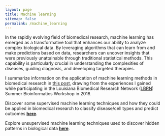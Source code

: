 ```yaml
---
layout: page
title: Machine learning
sitemap: false
permalink: /machine_learning
---
```


In the rapidly evolving field of biomedical research, machine learning has emerged as a transformative tool that enhances our ability to analyze complex biological data. By leveraging algorithms that can learn from and make predictions based on data, researchers can uncover insights that were previously unattainable through traditional statistical methods. This capability is particularly crucial in understanding the complexities of diseases, guiding diagnosis, and developing targeted therapies.

I summarize information on the application of machine learning methods in biomedical research in [this post](https://vanngocthuyla.github.io/posts/ML/ML_intro), drawing from the experiences I gained while participating in the Louisiana Biomedical Research Network ([LBRN](https://lbrn.lsu.edu/)) Summer Bioinformatics Workshop in 2018.

Discover some supervised machine learning techniques and how they could be applied in biomedical research to classify disease/cell types and predict outcomes [**here**](https://vanngocthuyla.github.io/posts/ML/supervised).

Explore unsupervised machine learning techniques used to discover hidden patterns in biological data [**here**](https://vanngocthuyla.github.io/posts/ML/unsupervised).
